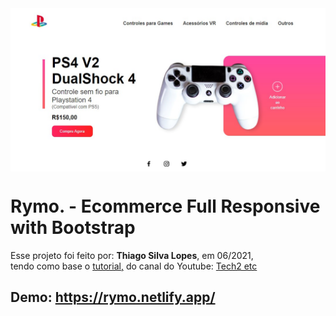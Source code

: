 <!---->
<div align="center">
<img src="./ReadMeFiles/app.jpg" align="center">
</div>

# Rymo. - Ecommerce Full Responsive with Bootstrap

<p>Esse projeto foi feito por: <strong>Thiago Silva Lopes</strong>, em 06/2021,</br>
tendo como base o <a href="https://www.youtube.com/playlist?list=PL9bD98LkBR7O4_SVeN8IXLQRjrGontmbT" target="_blank">tutorial,</a>
do canal do Youtube: <a href="https://www.youtube.com/c/Tech2etc" target="_blank">
Tech2 etc</a></p>

## Demo: https://rymo.netlify.app/
